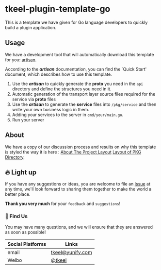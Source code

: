# tkeel-plugin-template-go

This is a template we have given for Go language developers to quickly build a plugin application.

## Usage
We have a development tool that will automatically download this template for you: [artisan](https://github.com/tkeel-io/tkeel-interface/tree/main/tool ).

According to the _**artisan**_ documentation, you can find the `Quick Start' document, which describes how to use this template.

1. Use the _**artisan**_ to quickly generate the **proto** you need in the `api` directory and define the structures you need in it.
2. Automatic generation of the transport layer source files required for the service via **proto** files
3. Use the _**artisan**_ to generate the **service** files into `/pkg/service` and then write your own business logic in them.
4. Adding your services to the server in `cmd/your/main.go`.
5. Run your server

## About
We have a copy of our discussion process and results on why this template is styled the way it is here :
[About The Project Layout](https://github.com/tkeel-io/tkeel/issues/17 )
[Layout of PKG Directory](https://github.com/tkeel-io/tkeel/issues/39 ).

## 🔥 Light up

If you have any suggestions or ideas, you are welcome to file an [Issue](https://github.com/tkeel-io/tkeel-monitor/issues ) at any time, we'll look forward to sharing them together to make the world a better place.

**Thank you very much** for your `feedback` and `suggestions`!

### 🌟 Find Us

You may have many questions, and we will ensure that they are answered as soon as possible!

| Social Platforms | Links            |
| :--------------- | ---------------- |
| email            | tkeel@yunify.com |
| Weibo            | [@tkeel]()       |